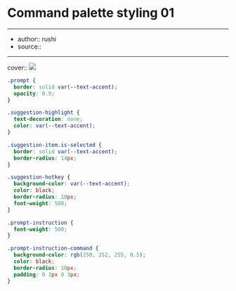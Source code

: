 

# Command palette styling 01

---

- author:: rushi
- source::

---

cover:: ![](https://i.imgur.com/1gctisH.gif)

```css
.prompt {
  border: solid var(--text-accent);
  opacity: 0.9;
}

.suggestion-highlight {
  text-decoration: none;
  color: var(--text-accent);
}

.suggestion-item.is-selected {
  border: solid var(--text-accent);
  border-radius: 14px;
}

.suggestion-hotkey {
  background-color: var(--text-accent);
  color: black;
  border-radius: 10px;
  font-weight: 500;
}

.prompt-instruction {
  font-weight: 500;
}

.prompt-instruction-command {
  background-color: rgb(250, 252, 255, 0.5);
  color: black;
  border-radius: 10px;
  padding: 0 3px 0 3px;
}
```
